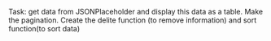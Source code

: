 Task: get data from JSONPlaceholder and display this data as a table. Make the pagination. Create the delite function (to remove information) and sort function(to sort data)

